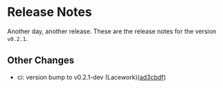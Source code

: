 # Release Notes
Another day, another release. These are the release notes for the version `v0.2.1`.

## Other Changes
* ci: version bump to v0.2.1-dev (Lacework)([ad3cbdf](https://github.com/lacework/terraform-azure-microsoft-entra-id-activity-log/commit/ad3cbdf0329beab3bb68686b15c5414ca42e041d))
